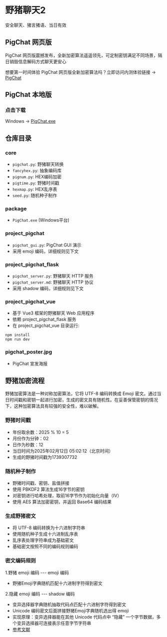 # 野猪聊天2

安全聊天、猪言猪语、当日有效

## PigChat 网页版

PigChat 网页版震撼发布，全新加密算法遥遥领先，可定制密钥满足不同场景，隔日销毁信息解码方式聊天更安心

想要第一时间体验 PigChat 网页版全新加密算法吗？立即访问内测体验链接 -> [PigChat](https://sing.quaeast.com/)

## PigChat 本地版
### 点击下载
Windows -> [PigChat.exe](https://github.com/BochDu/pigchat2/raw/main/package/PigChat.exe)

## 仓库目录

### core
- `pigchat.py`: 野猪聊天转换
- `fancyhex.py`: 抽象编码库
- `pignum.py`: HEX编码加密
- `pigtime.py`: 野猪时间戳
- `hexmap.py`: HEX乱序表
- `seed.py`: 随机种子制作

### package
- `PigChat.exe` (Windows平台)

### project_pigchat
- `pigchat_gui.py`: PigChat GUI 演示
- 采用 emoji 编码，详细规则见下文

### project_pigchat_flask
- `pigchat_server.py`: 野猪聊天 HTTP 服务
- `pigchat_server.md`: 野猪聊天 HTTP 协议
- 采用 shadow 编码，详细规则见下文

### project_pigchat_vue
- 基于 Vue3 框架的野猪聊天 Web 应用程序
- 依赖 project_pigchat_flask 服务
- 在 project_pigchat_vue 目录运行:
```
npm install
npm run dev
```

### pigchat_poster.jpg
- PigChat 宣发海报

## 野猪加密流程

野猪加密算法是一种对称加密算法，它将 UTF-8 编码转换成 Emoji 密文。通过当日时间戳和密钥一起进行加密，生成的密文具有随机性。在妥善保管密钥的情况下，这种加密算法具有较强的安全性，难以破解。

### 野猪时间戳

- 年份取余数：2025 % 10 = 5
- 月份作为分钟：02
- 日作为秒数：12
- 当日时间为2025年02月12日 05:02:12（北京时间）
- 生成的野猪时间戳为1739307732

### 随机种子制作

- 野猪时间戳、密钥、盐值拼接
- 使用 PBKDF2 算法生成16字节的密钥
- 对密钥进行哈希处理，取前16字节作为初始化向量（IV）
- 使用 AES 算法加密密钥，并返回 Base64 编码结果

### 生成野猪密文

- 将 UTF-8 编码转换为十六进制字符串
- 使用随机种子生成十六进制乱序表
- 乱序表处理字符串成为基础密文
- 基础密文按照不同的编码规则编码

### 密文编码规则

1.野猪 emoji 编码 --- emoji 编码
- 野猪Emoji字典随机匹配十六进制字符得到密文

2.隐藏 emoji 编码 --- shadow 编码
- 变异选择器字典随机抽取代码点匹配十六进制字符得到密文
- Unicode 编码密文后面拼接野猪Emoji字典随机选出得 emoji
- 实现原理：变异选择器能在其他 Unicode 代码点中 “隐藏” 一个字节数据，多个变异选择器可连接表示任意字节字符串
- [参考文献](https://paulbutler.org/2025/smuggling-arbitrary-data-through-an-emoji/)
